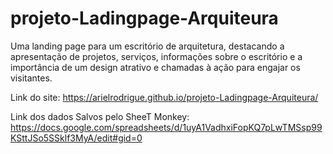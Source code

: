 # projeto-Ladingpage-Arquiteura
Uma landing page para um escritório de arquitetura, destacando a apresentação de projetos, serviços, informações sobre o escritório e a importância de um design atrativo e chamadas à ação para engajar os visitantes.

Link do site: https://arielrodrigue.github.io/projeto-Ladingpage-Arquiteura/

Link dos dados Salvos pelo SheeT Monkey: https://docs.google.com/spreadsheets/d/1uyA1VadhxiFopKQ7pLwTMSsp99KSttJSo5SSklf3MyA/edit#gid=0
